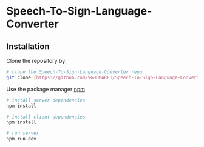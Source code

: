 # Speech-To-Sign-Language-Converter


## Installation

Clone the repository by:

```bash
# clone the Speech-To-Sign-Language-Converter repo
git clone [https://github.com/VGHUMARE1/Speech-To-Sign-Language-Converter.git](https://github.com/VGHUMARE1/Speech-To-Sign-Language-Converter.git)
```

Use the package manager [npm](https://www.npmjs.com/)

```bash
# install server dependencies
npm install

# install client dependencies
npm install

# run server
npm run dev
```

